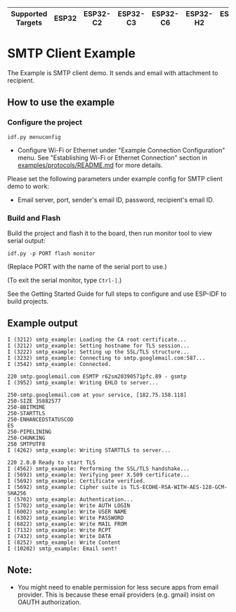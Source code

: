 | Supported Targets | ESP32 | ESP32-C2 | ESP32-C3 | ESP32-C6 | ESP32-H2 | ESP32-P4 | ESP32-S2 | ESP32-S3 |
| ----------------- | ----- | -------- | -------- | -------- | -------- | -------- | -------- | -------- |

# SMTP Client Example

The Example is SMTP client demo. It sends and email with attachment to recipient.


## How to use the example


### Configure the project

```
idf.py menuconfig
```

* Configure Wi-Fi or Ethernet under "Example Connection Configuration" menu. See "Establishing Wi-Fi or Ethernet Connection" section in [examples/protocols/README.md](../README.md) for more details.

Please set the following parameters under example config for SMTP client demo to work:
  - Email server, port, sender's email ID, password, recipient's email ID.


### Build and Flash

Build the project and flash it to the board, then run monitor tool to view serial output:

```
idf.py -p PORT flash monitor
```

(Replace PORT with the name of the serial port to use.)

(To exit the serial monitor, type ``Ctrl-]``.)

See the Getting Started Guide for full steps to configure and use ESP-IDF to build projects.



## Example output

```
I (3212) smtp_example: Loading the CA root certificate...
I (3212) smtp_example: Setting hostname for TLS session...
I (3222) smtp_example: Setting up the SSL/TLS structure...
I (3232) smtp_example: Connecting to smtp.googlemail.com:587...
I (3542) smtp_example: Connected.

220 smtp.googlemail.com ESMTP r62sm20390571pfc.89 - gsmtp
I (3952) smtp_example: Writing EHLO to server...

250-smtp.googlemail.com at your service, [182.75.158.118]
250-SIZE 35882577
250-8BITMIME
250-STARTTLS
250-ENHANCEDSTATUSCOD
ES
250-PIPELINING
250-CHUNKING
250 SMTPUTF8
I (4262) smtp_example: Writing STARTTLS to server...

220 2.0.0 Ready to start TLS
I (4562) smtp_example: Performing the SSL/TLS handshake...
I (5692) smtp_example: Verifying peer X.509 certificate...
I (5692) smtp_example: Certificate verified.
I (5692) smtp_example: Cipher suite is TLS-ECDHE-RSA-WITH-AES-128-GCM-SHA256
I (5702) smtp_example: Authentication...
I (5702) smtp_example: Write AUTH LOGIN
I (6002) smtp_example: Write USER NAME
I (6302) smtp_example: Write PASSWORD
I (6822) smtp_example: Write MAIL FROM
I (7132) smtp_example: Write RCPT
I (7432) smtp_example: Write DATA
I (8252) smtp_example: Write Content
I (10202) smtp_example: Email sent!
```


## Note:
  - You might need to enable permission for less secure apps from email provider. This is because these email providers (e.g. gmail) insist on OAUTH authorization.
